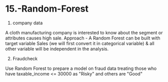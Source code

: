 # 15.-Random-Forest

1) company data

A cloth manufacturing company is interested to know about the segment or attributes causes high sale. 
Approach - A Random Forest can be built with target variable Sales (we will first convert it in categorical variable) & all other variable will be independent in the analysis.  


2) Fraudcheck

Use Random Forest to prepare a model on fraud data 
treating those who have taxable_income <= 30000 as "Risky" and others are "Good"
